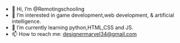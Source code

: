 - 👋 Hi, I’m @Remotingschooling
- 👀 I’m interested in  game development,web development, & artificial intelligence.
- 🌱 I’m currently learning python,HTML,CSS and JS.
- 📫 How to reach me: designermarvel34@gmail.com

<!---
Remotingschooling/Remotingschooling is a ✨ special ✨ repository because its `README.md` (this file) appears on your GitHub profile.
You can click the Preview link to take a look at your changes.
--->
